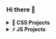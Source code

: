 ### Hi there 👋

<details><summary><b>🌱 CSS Projects</b></summary>
  
  <ul>
    <li><a href="https://github.com/DmitryKolotilshikov/simple-tabs">Simple tabs</a></li>
    <li><a href="https://github.com/DmitryKolotilshikov/3d_cards">3D Cards (flip cards)</a></li>
  </ul>
</details>

<details><summary><b>⚡ JS Projects</b></summary>  
  <ul>
    <li><a href="https://github.com/DmitryKolotilshikov/todo-app-func">TODO application (func)</a></li>
    <li><a href="https://github.com/DmitryKolotilshikov/todo-application-mvc">TODO application MVC</a></li>
    <li><a href="https://github.com/DmitryKolotilshikov/calendar">Calendar application</a></li>
    <li><a href="https://github.com/DmitryKolotilshikov/trello-desks-todo-app">Trello TODO app (OOP)</a></li>
    <li><a href="https://github.com/DmitryKolotilshikov/img_parse">Image uploading and previewing</a></li>
  </ul>  
</details>
